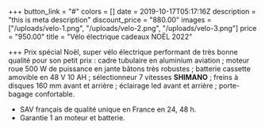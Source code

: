 +++
button_link = "#"
colors = []
date = 2019-10-17T05:17:16Z
description = "this is meta description"
discount_price = "880.00"
images = ["/uploads/velo-1.png", "/uploads/velo-2.png", "/uploads/velo-3.png"]
price = "950.00"
title = "Vélo électrique cadeaux NOËL 2022"

+++
Prix spécial Noël, super vélo électrique performant de très bonne qualité pour son petit prix : cadre tubulaire en aluminium aviation ; moteur roue 500 W de puissance en jante bâtons très robustes ; batterie cassette amovible en 48 V 10 AH ; sélectionneur 7 vitesses **SHIMANO** ; freins à disques 160 mm avant et arrière ; éclairage led avant et arrière ; porte-bagage confortable.

* SAV français de qualité unique en France en 24, 48 h.
* Garantie 1 an moteur et batterie.
